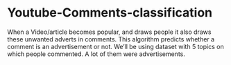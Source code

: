 # Youtube-Comments-classification
When a Video/article becomes popular, and draws people it also draws these unwanted adverts in comments. This algorithm predicts whether a comment is an advertisement or not. We’ll be using dataset with 5 topics on which people commented. A lot of them were advertisements.

